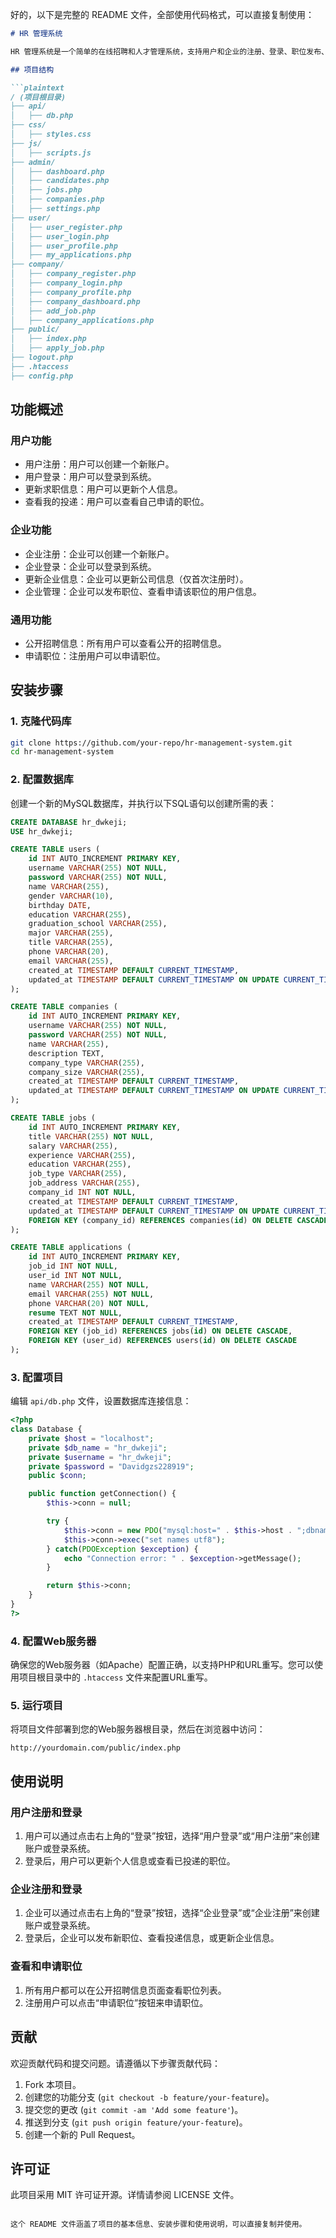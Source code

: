 好的，以下是完整的 README 文件，全部使用代码格式，可以直接复制使用：

```markdown
# HR 管理系统

HR 管理系统是一个简单的在线招聘和人才管理系统，支持用户和企业的注册、登录、职位发布、职位申请和信息管理等功能。

## 项目结构

```plaintext
/ (项目根目录)
├── api/
│   ├── db.php
├── css/
│   ├── styles.css
├── js/
│   ├── scripts.js
├── admin/
│   ├── dashboard.php
│   ├── candidates.php
│   ├── jobs.php
│   ├── companies.php
│   ├── settings.php
├── user/
│   ├── user_register.php
│   ├── user_login.php
│   ├── user_profile.php
│   ├── my_applications.php
├── company/
│   ├── company_register.php
│   ├── company_login.php
│   ├── company_profile.php
│   ├── company_dashboard.php
│   ├── add_job.php
│   ├── company_applications.php
├── public/
│   ├── index.php
│   ├── apply_job.php
├── logout.php
├── .htaccess
├── config.php
```

## 功能概述

### 用户功能

- 用户注册：用户可以创建一个新账户。
- 用户登录：用户可以登录到系统。
- 更新求职信息：用户可以更新个人信息。
- 查看我的投递：用户可以查看自己申请的职位。

### 企业功能

- 企业注册：企业可以创建一个新账户。
- 企业登录：企业可以登录到系统。
- 更新企业信息：企业可以更新公司信息（仅首次注册时）。
- 企业管理：企业可以发布职位、查看申请该职位的用户信息。

### 通用功能

- 公开招聘信息：所有用户可以查看公开的招聘信息。
- 申请职位：注册用户可以申请职位。

## 安装步骤

### 1. 克隆代码库

```bash
git clone https://github.com/your-repo/hr-management-system.git
cd hr-management-system
```

### 2. 配置数据库

创建一个新的MySQL数据库，并执行以下SQL语句以创建所需的表：

```sql
CREATE DATABASE hr_dwkeji;
USE hr_dwkeji;

CREATE TABLE users (
    id INT AUTO_INCREMENT PRIMARY KEY,
    username VARCHAR(255) NOT NULL,
    password VARCHAR(255) NOT NULL,
    name VARCHAR(255),
    gender VARCHAR(10),
    birthday DATE,
    education VARCHAR(255),
    graduation_school VARCHAR(255),
    major VARCHAR(255),
    title VARCHAR(255),
    phone VARCHAR(20),
    email VARCHAR(255),
    created_at TIMESTAMP DEFAULT CURRENT_TIMESTAMP,
    updated_at TIMESTAMP DEFAULT CURRENT_TIMESTAMP ON UPDATE CURRENT_TIMESTAMP
);

CREATE TABLE companies (
    id INT AUTO_INCREMENT PRIMARY KEY,
    username VARCHAR(255) NOT NULL,
    password VARCHAR(255) NOT NULL,
    name VARCHAR(255),
    description TEXT,
    company_type VARCHAR(255),
    company_size VARCHAR(255),
    created_at TIMESTAMP DEFAULT CURRENT_TIMESTAMP,
    updated_at TIMESTAMP DEFAULT CURRENT_TIMESTAMP ON UPDATE CURRENT_TIMESTAMP
);

CREATE TABLE jobs (
    id INT AUTO_INCREMENT PRIMARY KEY,
    title VARCHAR(255) NOT NULL,
    salary VARCHAR(255),
    experience VARCHAR(255),
    education VARCHAR(255),
    job_type VARCHAR(255),
    job_address VARCHAR(255),
    company_id INT NOT NULL,
    created_at TIMESTAMP DEFAULT CURRENT_TIMESTAMP,
    updated_at TIMESTAMP DEFAULT CURRENT_TIMESTAMP ON UPDATE CURRENT_TIMESTAMP,
    FOREIGN KEY (company_id) REFERENCES companies(id) ON DELETE CASCADE
);

CREATE TABLE applications (
    id INT AUTO_INCREMENT PRIMARY KEY,
    job_id INT NOT NULL,
    user_id INT NOT NULL,
    name VARCHAR(255) NOT NULL,
    email VARCHAR(255) NOT NULL,
    phone VARCHAR(20) NOT NULL,
    resume TEXT NOT NULL,
    created_at TIMESTAMP DEFAULT CURRENT_TIMESTAMP,
    FOREIGN KEY (job_id) REFERENCES jobs(id) ON DELETE CASCADE,
    FOREIGN KEY (user_id) REFERENCES users(id) ON DELETE CASCADE
);
```

### 3. 配置项目

编辑 `api/db.php` 文件，设置数据库连接信息：

```php
<?php
class Database {
    private $host = "localhost";
    private $db_name = "hr_dwkeji";
    private $username = "hr_dwkeji";
    private $password = "Davidgzs228919";
    public $conn;

    public function getConnection() {
        $this->conn = null;

        try {
            $this->conn = new PDO("mysql:host=" . $this->host . ";dbname=" . $this->db_name, $this->username, $this->password);
            $this->conn->exec("set names utf8");
        } catch(PDOException $exception) {
            echo "Connection error: " . $exception->getMessage();
        }

        return $this->conn;
    }
}
?>
```

### 4. 配置Web服务器

确保您的Web服务器（如Apache）配置正确，以支持PHP和URL重写。您可以使用项目根目录中的 `.htaccess` 文件来配置URL重写。

### 5. 运行项目

将项目文件部署到您的Web服务器根目录，然后在浏览器中访问：

```
http://yourdomain.com/public/index.php
```

## 使用说明

### 用户注册和登录

1. 用户可以通过点击右上角的“登录”按钮，选择“用户登录”或“用户注册”来创建账户或登录系统。
2. 登录后，用户可以更新个人信息或查看已投递的职位。

### 企业注册和登录

1. 企业可以通过点击右上角的“登录”按钮，选择“企业登录”或“企业注册”来创建账户或登录系统。
2. 登录后，企业可以发布新职位、查看投递信息，或更新企业信息。

### 查看和申请职位

1. 所有用户都可以在公开招聘信息页面查看职位列表。
2. 注册用户可以点击“申请职位”按钮来申请职位。

## 贡献

欢迎贡献代码和提交问题。请遵循以下步骤贡献代码：

1. Fork 本项目。
2. 创建您的功能分支 (`git checkout -b feature/your-feature`)。
3. 提交您的更改 (`git commit -am 'Add some feature'`)。
4. 推送到分支 (`git push origin feature/your-feature`)。
5. 创建一个新的 Pull Request。

## 许可证

此项目采用 MIT 许可证开源。详情请参阅 LICENSE 文件。
```

这个 README 文件涵盖了项目的基本信息、安装步骤和使用说明，可以直接复制并使用。
